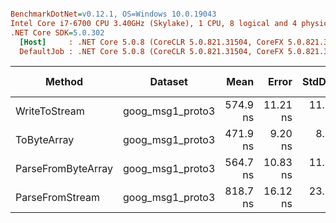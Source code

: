 ``` ini

BenchmarkDotNet=v0.12.1, OS=Windows 10.0.19043
Intel Core i7-6700 CPU 3.40GHz (Skylake), 1 CPU, 8 logical and 4 physical cores
.NET Core SDK=5.0.302
  [Host]     : .NET Core 5.0.8 (CoreCLR 5.0.821.31504, CoreFX 5.0.821.31504), X64 RyuJIT
  DefaultJob : .NET Core 5.0.8 (CoreCLR 5.0.821.31504, CoreFX 5.0.821.31504), X64 RyuJIT


```
|             Method |          Dataset |     Mean |    Error |   StdDev |  Gen 0 | Gen 1 | Gen 2 | Allocated |
|------------------- |----------------- |---------:|---------:|---------:|-------:|------:|------:|----------:|
|      WriteToStream | goog_msg1_proto3 | 574.9 ns | 11.21 ns | 11.51 ns | 0.9995 |     - |     - |    4184 B |
|        ToByteArray | goog_msg1_proto3 | 471.9 ns |  9.20 ns |  8.60 ns | 0.0744 |     - |     - |     312 B |
| ParseFromByteArray | goog_msg1_proto3 | 564.7 ns | 10.83 ns | 11.59 ns | 0.2480 |     - |     - |    1040 B |
|    ParseFromStream | goog_msg1_proto3 | 818.7 ns | 16.12 ns | 23.62 ns | 1.2321 |     - |     - |    5160 B |
